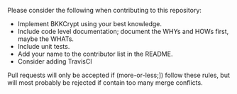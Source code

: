 Please consider the following when contributing to this repository:

* Implement BKKCrypt using your best knowledge. 
* Include code level documentation; document the WHYs and HOWs first, maybe the WHATs.
* Include unit tests.
* Add your name to the contributor list in the README.
* Consider adding TravisCI

Pull requests will only be accepted if (more-or-less;]) follow these rules, but will most probably be rejected if contain too many merge conflicts.
